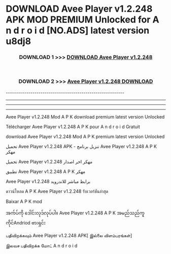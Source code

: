 # DOWNLOAD Avee Player v1.2.248 APK MOD PREMIUM Unlocked for A n d r o i d [NO.ADS] latest version u8dj8 



<div align="center">

<h3>DOWNLOAD 1 >>> <a href="https://getmod2.web.app/?judul=Avee Player v1.2.248">DOWNLOAD Avee Player v1.2.248</a></h3><br>

<h3>DOWNLOAD 2 >>> <a href="https://getmod2.web.app/?judul=Avee Player v1.2.248">Avee Player v1.2.248 DOWNLOAD </a></h3>

</div>
----------------------------------------------------------

----------------------------------------------------------

----------------------------------------------------------

----------------------------------------------------------

Avee Player v1.2.248 Mod A P K download premium latest version Unlocked

Télécharger Avee Player v1.2.248 A P K pour A n d r o i d Gratuit

download Avee Player v1.2.248 Mod A P K premium latest version Unlocked

تحميل Avee Player v1.2.248 APK - تنزيل برنامج Avee Player v1.2.248 A P K مهكر

تحميل Avee Player v1.2.248 مهكر اخر اصدار

تطبيق Avee Player v1.2.248 A P K مهكر

Avee Player v1.2.248 برابط مباشر للاندرويد

ดาวน์โหลด A P K Avee Player v1.2.248 รับเวอร์ชันล่าสุด

Baixar A P K mod

အက်ပ်ကို ဒေါင်းလုဒ်လုပ်ပါ။ Avee Player v1.2.248 A P K အမည်သည်ကူကိုင်Andriod ဗားရှင်း

பதிவிறக்கவும் Avee Player v1.2.248 APK[ இல்லை விளம்பரங்கள்] 
 
இலவச பதிவிறக்க மோட் A n d r o i d



